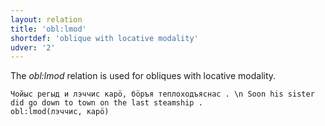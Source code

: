 ```yaml
---
layout: relation
title: 'obl:lmod'
shortdef: 'oblique with locative modality'
udver: '2'
---
```


The _obl:lmod_ relation is used for obliques with locative modality.

~~~ sdparse
Чойыс регыд и лэччис карӧ, бӧръя теплоходъяснас . \n Soon his sister did go down to town on the last steamship .
obl:lmod(лэччис, карӧ)

~~~

<!-- Interlanguage links updated Po 11. listopadu 2024, 20:11:19 CET -->
